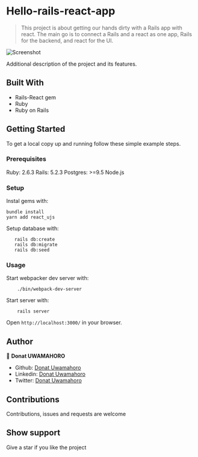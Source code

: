 # Hello-rails-react-app

> This project is about getting our hands dirty with a Rails app with react. The main go is to connect a Rails and a react as one app, Rails for the backend, and react for the UI.

![Screenshot](https://github.com/uwadonat/hello-rails-react-app/blob/feature/rail-react-gem/images/secreenshot1.png)

Additional description of the project and its features.

## Built With

- Rails-React gem
- Ruby
- Ruby on Rails

## Getting Started

To get a local copy up and running follow these simple example steps.

### Prerequisites

Ruby: 2.6.3
Rails: 5.2.3
Postgres: >=9.5
Node.js

### Setup

Instal gems with:

```
bundle install
yarn add react_ujs
```

Setup database with:

```
   rails db:create
   rails db:migrate
   rails db:seed
```

### Usage

Start webpacker dev server with:

```
    ./bin/webpack-dev-server
```

Start server with:

```
    rails server
```

Open `http://localhost:3000/` in your browser.

## Author

👤 **Donat UWAMAHORO**

- Github: [Donat Uwamahoro](https://github.com/uwadonat)
- Linkedin: [Donat Uwamahoro](https://www.linkedin.com/in/uwadonat)
- Twitter: [Donat Uwamahoro](https://twitter.com/uwahoroDonat)

## Contributions

Contributions, issues and requests are welcome

## Show support

Give a star if you like the project
